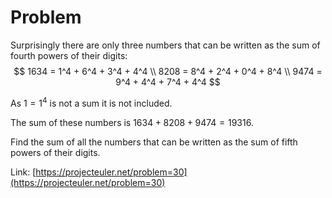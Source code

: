 # Problem
Surprisingly there are only three numbers that can be written as the sum of fourth powers of their digits:
$$
    1634 = 1^4 + 6^4 + 3^4 + 4^4 \\
    8208 = 8^4 + 2^4 + 0^4 + 8^4 \\
    9474 = 9^4 + 4^4 + 7^4 + 4^4
$$

As $1 = 1^4$ is not a sum it is not included.

The sum of these numbers is $1634 + 8208 + 9474 = 19316$.

Find the sum of all the numbers that can be written as the sum of fifth powers of their digits.

Link: [https://projecteuler.net/problem=30](https://projecteuler.net/problem=30)